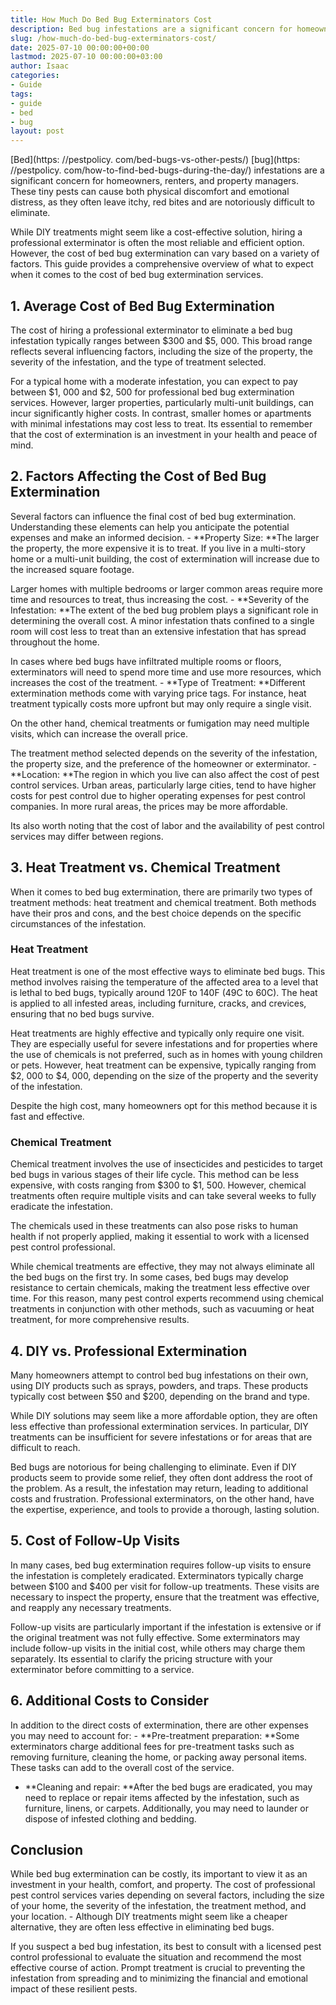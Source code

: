 ```yaml
---
title: How Much Do Bed Bug Exterminators Cost
description: Bed bug infestations are a significant concern for homeowners, renters, and property managers. These tiny pests can cause both physical discomfort and...
slug: /how-much-do-bed-bug-exterminators-cost/
date: 2025-07-10 00:00:00+00:00
lastmod: 2025-07-10 00:00:00+03:00
author: Isaac
categories:
- Guide
tags:
- guide
- bed
- bug
layout: post
---
```


[Bed](https: //pestpolicy. com/bed-bugs-vs-other-pests/) [bug](https: //pestpolicy. com/how-to-find-bed-bugs-during-the-day/) infestations are a significant concern for homeowners, renters, and property managers. These tiny pests can cause both physical discomfort and emotional distress, as they often leave itchy, red bites and are notoriously difficult to eliminate.

While DIY treatments might seem like a cost-effective solution, hiring a professional exterminator is often the most reliable and efficient option. However, the cost of bed bug extermination can vary based on a variety of factors. This guide provides a comprehensive overview of what to expect when it comes to the cost of bed bug extermination services.

##  1. Average Cost of Bed Bug Extermination

The cost of hiring a professional exterminator to eliminate a bed bug infestation typically ranges between $300 and $5, 000. This broad range reflects several influencing factors, including the size of the property, the severity of the infestation, and the type of treatment selected.

For a typical home with a moderate infestation, you can expect to pay between $1, 000 and $2, 500 for professional bed bug extermination services. However, larger properties, particularly multi-unit buildings, can incur significantly higher costs. In contrast, smaller homes or apartments with minimal infestations may cost less to treat. Its essential to remember that the cost of extermination is an investment in your health and peace of mind.

##  2. Factors Affecting the Cost of Bed Bug Extermination

Several factors can influence the final cost of bed bug extermination. Understanding these elements can help you anticipate the potential expenses and make an informed decision. - **Property Size: **The larger the property, the more expensive it is to treat. If you live in a multi-story home or a multi-unit building, the cost of extermination will increase due to the increased square footage.

Larger homes with multiple bedrooms or larger common areas require more time and resources to treat, thus increasing the cost. - **Severity of the Infestation: **The extent of the bed bug problem plays a significant role in determining the overall cost. A minor infestation thats confined to a single room will cost less to treat than an extensive infestation that has spread throughout the home.

In cases where bed bugs have infiltrated multiple rooms or floors, exterminators will need to spend more time and use more resources, which increases the cost of the treatment. - **Type of Treatment: **Different extermination methods come with varying price tags. For instance, heat treatment typically costs more upfront but may only require a single visit.

On the other hand, chemical treatments or fumigation may need multiple visits, which can increase the overall price.

The treatment method selected depends on the severity of the infestation, the property size, and the preference of the homeowner or exterminator. - **Location: **The region in which you live can also affect the cost of pest control services. Urban areas, particularly large cities, tend to have higher costs for pest control due to higher operating expenses for pest control companies. In more rural areas, the prices may be more affordable.

Its also worth noting that the cost of labor and the availability of pest control services may differ between regions.

##  3. Heat Treatment vs. Chemical Treatment

When it comes to bed bug extermination, there are primarily two types of treatment methods: heat treatment and chemical treatment. Both methods have their pros and cons, and the best choice depends on the specific circumstances of the infestation.

###  Heat Treatment

Heat treatment is one of the most effective ways to eliminate bed bugs. This method involves raising the temperature of the affected area to a level that is lethal to bed bugs, typically around 120F to 140F (49C to 60C). The heat is applied to all infested areas, including furniture, cracks, and crevices, ensuring that no bed bugs survive.

Heat treatments are highly effective and typically only require one visit. They are especially useful for severe infestations and for properties where the use of chemicals is not preferred, such as in homes with young children or pets. However, heat treatment can be expensive, typically ranging from $2, 000 to $4, 000, depending on the size of the property and the severity of the infestation.

Despite the high cost, many homeowners opt for this method because it is fast and effective.

###  Chemical Treatment

Chemical treatment involves the use of insecticides and pesticides to target bed bugs in various stages of their life cycle. This method can be less expensive, with costs ranging from $300 to $1, 500. However, chemical treatments often require multiple visits and can take several weeks to fully eradicate the infestation.

The chemicals used in these treatments can also pose risks to human health if not properly applied, making it essential to work with a licensed pest control professional.

While chemical treatments are effective, they may not always eliminate all the bed bugs on the first try. In some cases, bed bugs may develop resistance to certain chemicals, making the treatment less effective over time. For this reason, many pest control experts recommend using chemical treatments in conjunction with other methods, such as vacuuming or heat treatment, for more comprehensive results.

##  4. DIY vs. Professional Extermination

Many homeowners attempt to control bed bug infestations on their own, using DIY products such as sprays, powders, and traps. These products typically cost between $50 and $200, depending on the brand and type.

While DIY solutions may seem like a more affordable option, they are often less effective than professional extermination services. In particular, DIY treatments can be insufficient for severe infestations or for areas that are difficult to reach.

Bed bugs are notorious for being challenging to eliminate. Even if DIY products seem to provide some relief, they often dont address the root of the problem. As a result, the infestation may return, leading to additional costs and frustration. Professional exterminators, on the other hand, have the expertise, experience, and tools to provide a thorough, lasting solution.

##  5. Cost of Follow-Up Visits

In many cases, bed bug extermination requires follow-up visits to ensure the infestation is completely eradicated. Exterminators typically charge between $100 and $400 per visit for follow-up treatments. These visits are necessary to inspect the property, ensure that the treatment was effective, and reapply any necessary treatments.

Follow-up visits are particularly important if the infestation is extensive or if the original treatment was not fully effective. Some exterminators may include follow-up visits in the initial cost, while others may charge them separately. Its essential to clarify the pricing structure with your exterminator before committing to a service.

##  6. Additional Costs to Consider

In addition to the direct costs of extermination, there are other expenses you may need to account for: - **Pre-treatment preparation: **Some exterminators charge additional fees for pre-treatment tasks such as removing furniture, cleaning the home, or packing away personal items. These tasks can add to the overall cost of the service.

- **Cleaning and repair: **After the bed bugs are eradicated, you may need to replace or repair items affected by the infestation, such as furniture, linens, or carpets. Additionally, you may need to launder or dispose of infested clothing and bedding.

##  Conclusion

While bed bug extermination can be costly, its important to view it as an investment in your health, comfort, and property. The cost of professional pest control services varies depending on several factors, including the size of your home, the severity of the infestation, the treatment method, and your location. - Although DIY treatments might seem like a cheaper alternative, they are often less effective in eliminating bed bugs.

If you suspect a bed bug infestation, its best to consult with a licensed pest control professional to evaluate the situation and recommend the most effective course of action. Prompt treatment is crucial to preventing the infestation from spreading and to minimizing the financial and emotional impact of these resilient pests.
